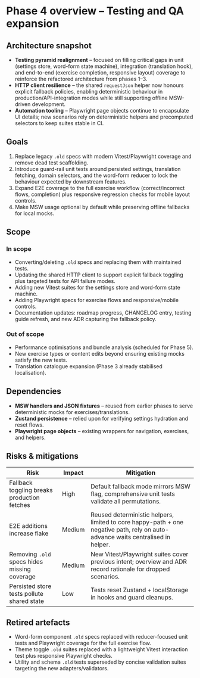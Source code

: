 # Phase 4 overview – Testing and QA expansion

## Architecture snapshot

- **Testing pyramid realignment** – focused on filling critical gaps in unit (settings store, word-form state machine), integration (translation hook), and end-to-end (exercise completion, responsive layout) coverage to reinforce the refactored architecture from phases 1–3.
- **HTTP client resilience** – the shared `requestJson` helper now honours explicit fallback policies, enabling deterministic behaviour in production/API-integration modes while still supporting offline MSW-driven development.
- **Automation tooling** – Playwright page objects continue to encapsulate UI details; new scenarios rely on deterministic helpers and precomputed selectors to keep suites stable in CI.

## Goals

1. Replace legacy `.old` specs with modern Vitest/Playwright coverage and remove dead test scaffolding.
2. Introduce guard-rail unit tests around persisted settings, translation fetching, domain selectors, and the word-form reducer to lock the behaviour expected by downstream features.
3. Expand E2E coverage to the full exercise workflow (correct/incorrect flows, completion) plus responsive regression checks for mobile layout controls.
4. Make MSW usage optional by default while preserving offline fallbacks for local mocks.

## Scope

### In scope

- Converting/deleting `.old` specs and replacing them with maintained tests.
- Updating the shared HTTP client to support explicit fallback toggling plus targeted tests for API failure modes.
- Adding new Vitest suites for the settings store and word-form state machine.
- Adding Playwright specs for exercise flows and responsive/mobile controls.
- Documentation updates: roadmap progress, CHANGELOG entry, testing guide refresh, and new ADR capturing the fallback policy.

### Out of scope

- Performance optimisations and bundle analysis (scheduled for Phase 5).
- New exercise types or content edits beyond ensuring existing mocks satisfy the new tests.
- Translation catalogue expansion (Phase 3 already stabilised localisation).

## Dependencies

- **MSW handlers and JSON fixtures** – reused from earlier phases to serve deterministic mocks for exercises/translations.
- **Zustand persistence** – relied upon for verifying settings hydration and reset flows.
- **Playwright page objects** – existing wrappers for navigation, exercises, and helpers.

## Risks & mitigations

| Risk | Impact | Mitigation |
| --- | --- | --- |
| Fallback toggling breaks production fetches | High | Default fallback mode mirrors MSW flag, comprehensive unit tests validate all permutations. |
| E2E additions increase flake | Medium | Reused deterministic helpers, limited to core happy-path + one negative path, rely on auto-advance waits centralised in helper. |
| Removing `.old` specs hides missing coverage | Medium | New Vitest/Playwright suites cover previous intent; overview and ADR record rationale for dropped scenarios. |
| Persisted store tests pollute shared state | Low | Tests reset Zustand + localStorage in hooks and guard cleanups. |

## Retired artefacts

- Word-form component `.old` specs replaced with reducer-focused unit tests and Playwright coverage for the full exercise flow.
- Theme toggle `.old` suites replaced with a lightweight Vitest interaction test plus responsive Playwright checks.
- Utility and schema `.old` tests superseded by concise validation suites targeting the new adapters/validators.

